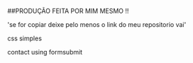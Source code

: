 ##PRODUÇÃO FEITA POR MIM MESMO !!

'se for copiar deixe pelo menos o link do meu repositorio vai'

css simples

contact using formsubmit
